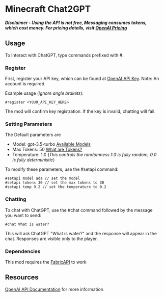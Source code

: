 # Minecraft Chat2GPT

***Disclaimer - Using the API is not free, Messaging consumes tokens, which cost money. For pricing details, visit [OpenAI Pricing](https://openai.com/pricing)***

## Usage

To interact with ChatGPT, type commands prefixed with #.

### Register

First, register your API key, which can be found at [OpenAI API Key](https://platform.openai.com/account/api-keys). Note: An account is required.

Example usage (*ignore angle brakets*):
```
#register <YOUR_API_KEY_HERE>
```

The mod will confirm key registration. If the key is invalid, chatting will fail.

### Setting Parameters
The Default parameters are 
- Model: gpt-3.5-turbo [Available Models](https://platform.openai.com/docs/models)
- Max Tokens: 50 [What are Tokens?](https://help.openai.com/en/articles/4936856-what-are-tokens-and-how-to-count-them)
- Temperature: 1.0 (*This controls the randomness 1.0 is fully random, 0.0 is fully deterministic*) 

To modify these parameters, use the #setapi command:
```
#setapi model ada // set the model
#setapi tokens 30 // set the max tokens to 30
#setapi temp 0.2 // set the temperature to 0.2
```

### Chatting
To chat with ChatGPT, use the #chat command followed by the message you want to send:
```
#chat What is water?
```

This will ask ChatGPT "What is water?" and the response will appear in the chat. Responses are visible only to the player.

### Dependencies
This mod requires the [FabricAPI](https://www.curseforge.com/minecraft/mc-mods/fabric-api) to work

## Resources
[OpenAI API Documentation](https://platform.openai.com/docs/api-reference/models) for more information.